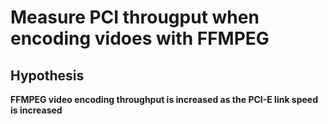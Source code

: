 # Measure PCI througput when encoding vidoes with FFMPEG

## Hypothesis

**FFMPEG video encoding throughput is increased as the PCI-E link speed is increased**
